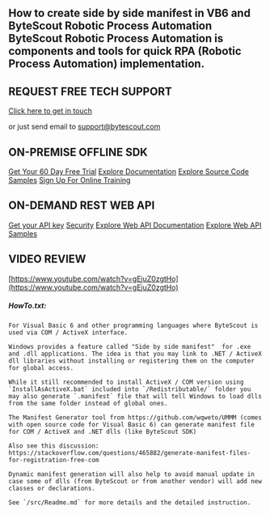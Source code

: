 ## How to create side by side manifest in VB6 and ByteScout Robotic Process Automation ByteScout Robotic Process Automation is components and tools for quick RPA (Robotic Process Automation) implementation.

## REQUEST FREE TECH SUPPORT

[Click here to get in touch](https://bytescout.zendesk.com/hc/en-us/requests/new?subject=ByteScout%20Robotic%20Process%20Automation%20Question)

or just send email to [support@bytescout.com](mailto:support@bytescout.com?subject=ByteScout%20Robotic%20Process%20Automation%20Question) 

## ON-PREMISE OFFLINE SDK 

[Get Your 60 Day Free Trial](https://bytescout.com/download/web-installer?utm_source=github-readme)
[Explore Documentation](https://bytescout.com/documentation/index.html?utm_source=github-readme)
[Explore Source Code Samples](https://github.com/bytescout/ByteScout-SDK-SourceCode/)
[Sign Up For Online Training](https://academy.bytescout.com/)


## ON-DEMAND REST WEB API

[Get your API key](https://app.pdf.co/signup?utm_source=github-readme)
[Security](https://pdf.co/security)
[Explore Web API Documentation](https://apidocs.pdf.co?utm_source=github-readme)
[Explore Web API Samples](https://github.com/bytescout/ByteScout-SDK-SourceCode/tree/master/PDF.co%20Web%20API)

## VIDEO REVIEW

[https://www.youtube.com/watch?v=gEjuZ0zgtHo](https://www.youtube.com/watch?v=gEjuZ0zgtHo)




<!-- code block begin -->

##### **HowTo.txt:**
    
```
For Visual Basic 6 and other programming languages where ByteScout is used via COM / ActiveX interface.

Windows provides a feature called "Side by side manifest"  for .exe and .dll applications. The idea is that you may link to .NET / ActiveX dll libraries without installing or registering them on the computer for global access. 

While it still recommended to install ActiveX / COM version using `InstallAsActiveX.bat` included into `/Redistributable/` folder you may also generate `.manifest` file that will tell Windows to load dlls from the same folder instead of global ones.

The Manifest Generator tool from https://github.com/wqweto/UMMM (comes with open source code for Visual Basic 6) can generate manifest file for COM / ActiveX and .NET dlls (like ByteScout SDK) 

Also see this discussion: https://stackoverflow.com/questions/465882/generate-manifest-files-for-registration-free-com

Dynamic manifest generation will also help to avoid manual update in case some of dlls (from ByteScout or from another vendor) will add new classes or declarations.

See `/src/Readme.md` for more details and the detailed instruction.

```

<!-- code block end -->